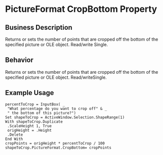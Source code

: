 # PictureFormat CropBottom Property

## Business Description
Returns or sets the number of points that are cropped off the bottom of the specified picture or OLE object. Read/write Single.

## Behavior
Returns or sets the number of points that are cropped off the bottom of the specified picture or OLE object. Read/writeSingle.

## Example Usage
```vba
percentToCrop = InputBox( _ 
 "What percentage do you want to crop off" & _ 
 " the bottom of this picture?") 
Set shapeToCrop = ActiveWindow.Selection.ShapeRange(1) 
With shapeToCrop.Duplicate 
 .ScaleHeight 1, True 
 origHeight = .Height 
 .Delete 
End With 
cropPoints = origHeight * percentToCrop / 100 
shapeToCrop.PictureFormat.CropBottom= cropPoints
```